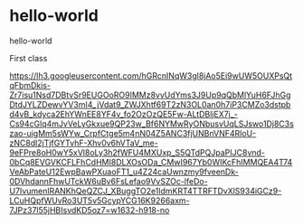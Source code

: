 # hello-world
hello-world

First class

https://lh3.googleusercontent.com/hGRcnINqW3gl8jAo5Ei9wUW5OUXPsQtqFbmDkis-Zr7isu1Nsd7DBtvSr9EUGOoRO9IMMz8vvUdYms3J9Up9qQbMlYuH6FJhGgDtdJYLZDewvYV3mI4_jVdat9_ZWJXhtf69T2zN3OL0an0h7iP3CMZo3dstpbd4vB_kdyca2EhYWnEE8YF4v_fo2OzOzQE5Fw-ALtDBljEX7j_-Cs94cGlq4mJvVeLyGkxue9QP23w_Bf6NYMwRyONbusvUqLSJswo1Dj8C3szao-uigMm5sWYw_CrpfCtge5m4nN04Z5ANC3fjUNBnVNF4RloU-zNC8dl2jTjfGYTvhF-Xhv0v6hVTaV_me-9eFPre8oH0wY5xVl8oLy3h2fWFU4MXUxp_S5QTdPQJpaPIJC8vnd-0bCq8EVGVKCFLFhCdHMI8DLXOsODa_CMwI967Yb0WIKcFhIMMQEA4T74VeAbPateU12EwpBawPXuaoFT1_u4Z24caUwnzmy9fveenDk-0DVhdannFhwUTckW6uBv6FsLefao9VvSZOc-lfeDo-U7IvumenlRANKhQeQZCJ_XBuggTO2e1ldmKRT4TTRFTDvXlS934iGCz9-LCuHQpfWUvRo3UT5v5GcypYCG16K9266axm-7JPz37l55jHBIsvdKD5oz7=w1632-h918-no

